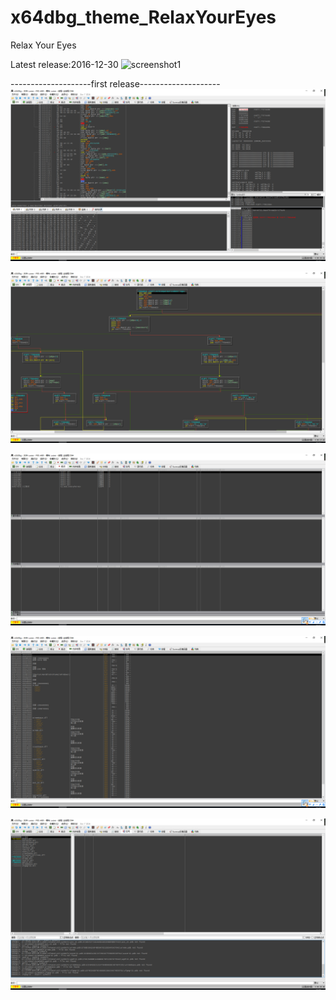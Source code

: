 # x64dbg_theme_RelaxYourEyes
Relax Your Eyes





Latest release:2016-12-30
![screenshot1](https://cloud.githubusercontent.com/assets/16742566/21560590/83094a3a-ce9c-11e6-8936-aac5444415ff.gif)





--------------------first release--------------------
![screenshot1](https://github.com/stonedreamforest/x64dbg_theme_RelaxYourEyes/blob/master/1.png)

![screenshot2](https://github.com/stonedreamforest/x64dbg_theme_RelaxYourEyes/blob/master/2.png)

![screenshot3](https://github.com/stonedreamforest/x64dbg_theme_RelaxYourEyes/blob/master/3.png)

![screenshot4](https://github.com/stonedreamforest/x64dbg_theme_RelaxYourEyes/blob/master/4.png)

![screenshot5](https://github.com/stonedreamforest/x64dbg_theme_RelaxYourEyes/blob/master/5.png)
